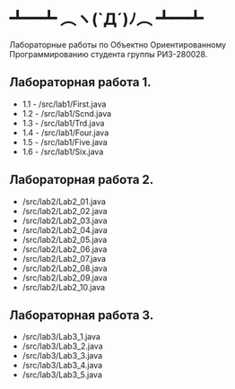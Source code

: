 # ┻━┻ ︵ヽ(`Д´)ﾉ︵ ┻━┻
Лабораторные работы по Объектно Ориентированному Программированию студента группы РИЗ-280028.

## Лабораторная работа 1.
- 1.1 - /src/lab1/First.java
- 1.2 - /src/lab1/Scnd.java
- 1.3 - /src/lab1/Trd.java
- 1.4 - /src/lab1/Four.java
- 1.5 - /src/lab1/Five.java
- 1.6 - /src/lab1/Six.java
## Лабораторная работа 2.
- /src/lab2/Lab2_01.java
- /src/lab2/Lab2_02.java
- /src/lab2/Lab2_03.java
- /src/lab2/Lab2_04.java
- /src/lab2/Lab2_05.java
- /src/lab2/Lab2_06.java
- /src/lab2/Lab2_07.java
- /src/lab2/Lab2_08.java
- /src/lab2/Lab2_09.java
- /src/lab2/Lab2_10.java
## Лабораторная работа 3.
- /src/lab3/Lab3_1.java
- /src/lab3/Lab3_2.java
- /src/lab3/Lab3_3.java
- /src/lab3/Lab3_4.java
- /src/lab3/Lab3_5.java